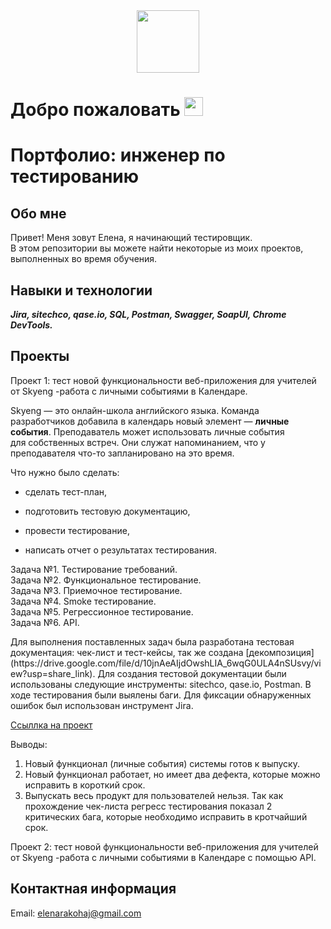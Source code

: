 <div id="header" align="center">
  <img src="https://media.giphy.com/media/M9gbBd9nbDrOTu1Mqx/giphy.gif" width="100"/>
</div>

<img src="https://komarev.com/ghpvc/?username=Elena-Rakohaya-username&style=flat-square&color=blue" alt=""/>
<h1>
  Добро пожаловать
  <img src="https://media.giphy.com/media/hvRJCLFzcasrR4ia7z/giphy.gif" width="30px"/>
</h1>

# Портфолио: инженер по тестированию

## Обо мне

<p>Привет! Меня зовут Елена, я начинающий тестировщик.<br>
В этом репозитории вы можете найти некоторые из моих проектов, выполненных во время обучения.</p>

## Навыки и технологии
<em><strong>Jira, sitechco, qase.io, SQL, Postman, Swagger, SoapUI, Chrome DevTools.</strong></em>

## Проекты

Проект 1: тест новой функциональности веб-приложения для учителей от Skyeng -работа с личными событиями в Календаре. 

Skyeng — это онлайн-школа английского языка. Команда разработчиков добавила в календарь новый элемент — **личные события**. Преподаватель может использовать личные события для собственных встреч. Они служат напоминанием, что у преподавателя что-то запланировано на это время.

Что нужно было сделать:

- сделать тест-план,

- подготовить тестовую документацию,

- провести тестирование,

- написать отчет о результатах тестирования.

<p>Задача №1. Тестирование требований.<br>
Задача №2. Функциональное тестирование.<br>
Задача №3. Приемочное тестирование.<br>
Задача №4. Smoke тестирование.<br>
Задача №5. Регрессионное тестирование.<br>
Задача №6. API.</p>

<p>Для выполнения поставленных задач была разработана тестовая документация: чек-лист и тест-кейсы, так же создана  
  [декомпозиция](https://drive.google.com/file/d/10jnAeAIjdOwshLIA_6wqG0ULA4nSUsvy/view?usp=share_link). Для создания тестовой документации были использованы следующие инструменты: sitechco, qase.io, Postman. В ходе тестирования были выялены баги. Для фиксации обнаруженных ошибок был использован инструмент Jira.</p>
 
 [Ссыллка на проект](https://drive.google.com/drive/folders/1ehm-K_w2L5ODd515b8frJ02sefOzVzZC?usp=sharing)

Выводы: 
1. Новый функционал (личные события) системы готов к выпуску. 
2. Новый функционал работает, но имеет два дефекта, которые можно исправить в короткий срок.
3. Выпускать весь продукт для пользователей нельзя. Так как прохождение чек-листа регресс тестирования показал 2 критических бага, которые необходимо исправить в кротчайший срок.

Проект 2: тест новой функциональности веб-приложения для учителей от Skyeng -работа с личными событиями в Календаре с помощью API.


## Контактная информация

Email: elenarakohaj@gmail.com
